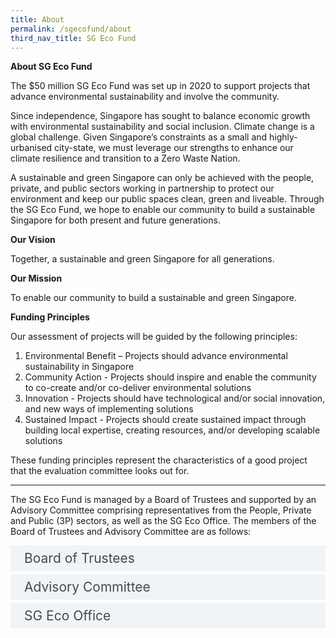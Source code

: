 ```yaml
---
title: About
permalink: /sgecofund/about
third_nav_title: SG Eco Fund
---
```


<style>

input {
	display: none;
}
label {
	display: block;
	padding: 8px 22px;
	margin: 0 0 5px 0;
	cursor: pointor;
	background: #F0F4F6;
	border-radius: 3px;
	color: #484848;
	transition: ease .5s;
	font-size: 1.5em;
}

label:hover {
	background: #4a96b0;
	color: #FFF;
}

.accordion-content {
	/* background: #E2E5F6; */
	padding: 10px 0px 30px 30px;
	/* border: 1px solid #484848; */
	margin: 0 0 1px 0;
	border-radius: 3px;
}

input + label + .accordion-content {
	display: none;
}

input:checked + label + .accordion-content {
	display: none;
}

input:checked + label + .accordion-content {
	display: block;
}

</style>

**About SG Eco Fund**

The $50 million SG Eco Fund was set up in 2020 to support projects that advance environmental sustainability and involve the community.

Since independence, Singapore has sought to balance economic growth with environmental sustainability and social inclusion. Climate change is a global challenge. Given Singapore’s constraints as a small and highly-urbanised city-state, we must leverage our strengths to enhance our climate resilience and transition to a Zero Waste Nation.

A sustainable and green Singapore can only be achieved with the people, private, and public sectors working in partnership to protect our environment and keep our public spaces clean, green and liveable. Through the SG Eco Fund, we hope to enable our community to build a sustainable Singapore for both present and future generations.

**Our Vision**

Together, a sustainable and green Singapore for all generations.

**Our Mission**

To enable our community to build a sustainable and green Singapore.

**Funding Principles**

Our assessment of projects will be guided by the following principles:

1. Environmental Benefit – Projects should advance environmental sustainability in Singapore
2. Community Action - Projects should inspire and enable the community to co-create and/or co-deliver environmental solutions
3. Innovation - Projects should have technological and/or social innovation, and new ways of implementing solutions
4. Sustained Impact - Projects should create sustained impact through building local expertise, creating resources, and/or developing scalable solutions

These funding principles represent the characteristics of a good project that the evaluation committee looks out for.

_________________________________________________________

The SG Eco Fund is managed by a Board of Trustees and supported by an Advisory Committee comprising representatives from the People, Private and Public (3P) sectors, as well as the SG Eco Office. The members of the Board of Trustees and Advisory Committee are as follows:



<div>
	<input type="checkbox" id="board"  /><label for="board">Board of Trustees</label>
	<div class="accordion-content">
        <li>Albert Chua (Chairman), Permanent Secretary, Ministry of Sustainability and the Environment</li>
        <li>Chaly Mah, Chairman, Singapore Tourism Board</li>
        <li>Lily Kong, President, Singapore Management University</li>
        <li>Zuraidah Abdullah, CEO, Mendaki</li>
	</div>
</div>


<div>
	<input type="checkbox" id="advisory"  /><label for="advisory">Advisory Committee</label>
	<div class="accordion-content">
        <li>Amy Hing (Co-Chair), 1 Deputy Secretary, Ministry of Sustainability and the Environment</li>
        <li>Neo Gim Huay (Co-Chair), Managing Director (Sustainability), Temasek International</li>
        <li>Elmie Nekmat, Associate Professor and Deputy Head, Department of Communications and New Media, National University of Singapore</li>
        <li>Esther An, Chief Sustainability Officer, City Developments Limited</li>
        <li>Fang Eu-Lin, Partner (Sustainability and Climate Change Advisory), PwC</li>
        <li>Heng Whoo Kiat, Director, Eco-City Project Office, Ministry of National Development</li>
        <li>Jen Teo, Executive Director, Singapore Environment Council</li>
        <li>Melissa Low, Research Fellow, Energy Studies Institute, National University of Singapore</li>
        <li>Sivasothi N, Senior Lecturer, Department of Biological Sciences, National University of Singapore</li>
        <li>Wang Weixiang, Director, Environmental Policy Division, Ministry of Sustainability and the Environment</li>
        <li>Winston Chow, Associate Professor (Science, Technology, and Society), School of Social Sciences, Singapore Management University</li>
        <li>Zakir Hussain, Singapore Editor, The Straits Times, SPH</li>
	</div>
</div>

<div>
	<input type="checkbox" id="office"  /><label for="office">SG Eco Office</label>
	<div class="accordion-content">
		<p>The SG Eco Office, under the Ministry of Sustainability and the Environment, aims to realise sustainability initiatives with 3P partners, leveraging whole-of-government networks and resources.<br><br>
		Besides administering the SG Eco Fund, the SG Eco Office is also involved in implementing Eco Towns and developing sustainable community assets.</p>
	</div>
</div>



